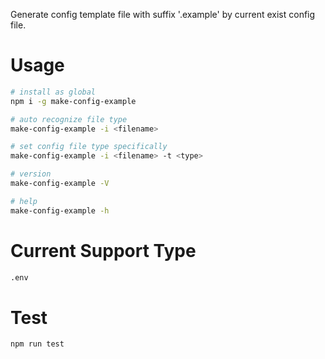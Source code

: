 Generate config template file with suffix '.example' by current exist config file.

# Usage
```sh
# install as global
npm i -g make-config-example

# auto recognize file type
make-config-example -i <filename>

# set config file type specifically
make-config-example -i <filename> -t <type>

# version
make-config-example -V

# help
make-config-example -h
```

# Current Support Type
```sh
.env
```

# Test
```sh
npm run test
```
